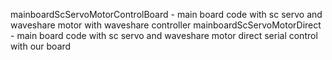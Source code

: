 mainboardScServoMotorControlBoard - main board code with sc servo and waveshare motor with waveshare controller
mainboardScServoMotorDirect - main board code with sc servo and waveshare motor direct serial control with our board
